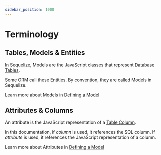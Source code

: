 ```yaml
---
sidebar_position: 1000
---
```


# Terminology

## Tables, Models & Entities

In Sequelize, Models are the JavaScript classes that represent [Database Tables](https://en.wikipedia.org/wiki/Table_(database)).

Some ORM call these Entities. By convention, they are called Models in Sequelize.

Learn more about Models in [Defining a Model](docs/models/defining-a-model.mdx)

## Attributes & Columns

An attribute is the JavaScript representation of a [Table Column](https://en.wikipedia.org/wiki/Column_(database)).

In this documentation, if *column* is used, it references the SQL column. If *attribute* is used, it references the JavaScript representation of a column.

Learn more about Attributes in [Defining a Model](docs/models/defining-a-model.mdx)
